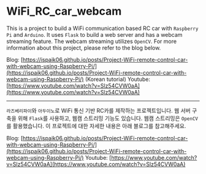# WiFi_RC_car_webcam

This is a project to build a WiFi communication based RC car with `Raspberry Pi` and `Arduino`. It uses `Flask` to build a web server and has a webcam streaming feature. The webcam streaming utilizes `OpenCV`. For more information about this project, please refer to the blog below.


Blog: [https://ispaik06.github.io/posts/Project-WiFi-remote-control-car-with-webcam-using-Raspberry-Pi/](https://ispaik06.github.io/posts/Project-WiFi-remote-control-car-with-webcam-using-Raspberry-Pi/)  (Korean tutorial)
Youtube: [https://www.youtube.com/watch?v=Slz54CVW0aA](https://www.youtube.com/watch?v=Slz54CVW0aA) 

---


`라즈베리파이`와 `아두이노`로 WiFi 통신 기반 RC카를 제작하는 프로젝트입니다. 웹 서버 구축을 위해 `Flask`를 사용하고, 웹캠 스트리밍 기능도 있습니다. 웹캠 스트리밍은 `OpenCV`를 활용했습니다. 이 프로젝트에 대한 자세한 내용은 아래 블로그를 참고해주세요.


Blog: [https://ispaik06.github.io/posts/Project-WiFi-remote-control-car-with-webcam-using-Raspberry-Pi/](https://ispaik06.github.io/posts/Project-WiFi-remote-control-car-with-webcam-using-Raspberry-Pi/)
Youtube: [https://www.youtube.com/watch?v=Slz54CVW0aA](https://www.youtube.com/watch?v=Slz54CVW0aA)

